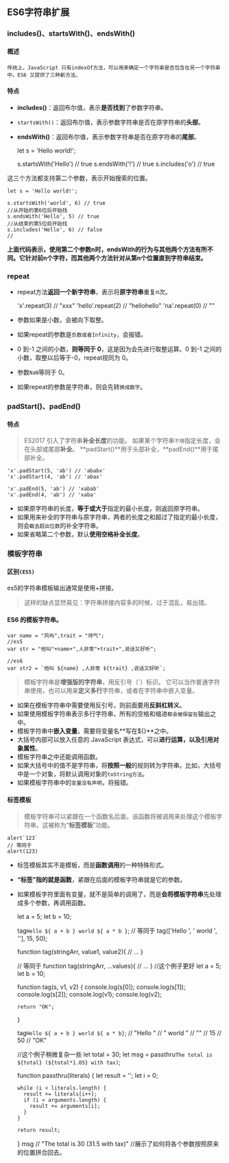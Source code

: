 ## ES6字符串扩展

### includes()、startsWith()、endsWith()
#### 概述
```
传统上，JavaScript 只有indexOf方法，可以用来确定一个字符串是否包含在另一个字符串中。ES6 又提供了三种新方法。
```
#### 特点
- **includes()**：返回布尔值，表示**是否找到**了参数字符串。
- `startsWith()`：返回布尔值，表示参数字符串是否在原字符串的**头部**。
- **endsWith()**：返回布尔值，表示参数字符串是否在原字符串的**尾部**。

    let s = 'Hello world!';
    
    s.startsWith('Hello') // true
    s.endsWith('!') // true
    s.includes('o') // true

这三个方法都支持第二个参数，表示开始搜索的位置。

    let s = 'Hello world!';
    
    s.startsWith('world', 6) // true
    //从开始的第6位后开始找
    s.endsWith('Hello', 5) // true
    //从结束的第5位前开始找
    s.includes('Hello', 6) // false
    //

**上面代码表示，使用第二个参数n时，endsWith的行为与其他两个方法有所不同。它针对前n个字符，而其他两个方法针对从第n个位置直到字符串结束。**  

### repeat

- repeat方法**返回一个新字符串**，表示将**原字符串**重复n次。

    'x'.repeat(3) // "xxx"
    'hello'.repeat(2) // "hellohello"
    'na'.repeat(0) // ""

- 参数如果是小数，会被向下取整。
- 如果repeat的参数是`负数或者Infinity`，会报错。
- 0 到-1 之间的小数，**则等同于 0**，这是因为会先进行取整运算。0 到-1 之间的小数，取整以后等于-0，repeat视同为 0。
- 参数`NaN`等同于 0。
- 如果repeat的参数是字符串，则会先转`换成数字`。

### padStart()、padEnd()
#### 特点
> ES2017 引入了字符串**补全长度**的功能。
> 如果某个字符串`不够`指定长度，会在头部或尾部**补全**。
> **padStart()**用于头部补全，**padEnd()**用于尾部补全。

    'x'.padStart(5, 'ab') // 'ababx'
    'x'.padStart(4, 'ab') // 'abax'
    
    'x'.padEnd(5, 'ab') // 'xabab'
    'x'.padEnd(4, 'ab') // 'xaba'

- 如果原字符串的长度，**等于或大于**指定的最小长度，则返回原字符串。
- 如果用来补全的字符串与原字符串，两者的长度之和超过了指定的最小长度，则会`截去超出位数`的补全字符串。
- 如果省略第二个参数，默认**使用空格补全长度**。

### 模板字符串
#### 区别`(ES5)`
es5的字符串模板输出通常是使用+拼接。

> 这样的缺点显然易见：字符串拼接内容多的时候，过于混乱，易出错。

#### ES6 的模板字符串。

    var name = "风屿",trait = "帅气";
    //es5
    var str = "他叫"+name+",人非常"+trait+",说话又好听";
    
    //es6
    var str2 = `他叫 ${name} ,人非常 ${trait} ,说话又好听`;

> 模板字符串是**增强版的字符串**，用反引号（`）标识。
> 它可以当作普通字符串使用，也可以用来**定义多行**字符串，或者在字符串中嵌入变量。

- 如果在模板字符串中需要使用反引号，则前面要用**反斜杠转义**。
- 如果使用模板字符串表示多行字符串，所有的空格和缩进`都会被保留在`输出之中。
- 模板字符串中**嵌入变量**，需要将变量名**写在${}**之中。
- 大括号内部可以放入任意的 JavaScript 表达式，可以**进行运算，以及引用对象属性**。
- 模板字符串之中还能调用函数。
- 如果大括号中的值不是字符串，将**按照一般**的规则转为字符串。比如，大括号中是一个对象，将默认调用对象的`toString方法`。
- 如果模板字符串中的`变量没有声明`，将报错。

#### 标签模板

> 模板字符串可以紧跟在一个函数名后面，该函数将被调用来处理这个模板字符串。这被称为“**标签模板**”功能。

    alert`123`
    // 等同于
    alert(123)

- 标签模板其实不是模板，而是**函数调用**的一种特殊形式。
- **“标签”指的就是函数**，紧跟在后面的模板字符串就是它的参数。
- 如果模板字符里面有变量，就不是简单的调用了，而是**会将模板字符串**先处理成多个参数，再调用函数。

    let a = 5;
    let b = 10;
    
    tag`Hello ${ a + b } world ${ a * b }`;
    // 等同于
    tag(['Hello ', ' world ', ''], 15, 50);
    
    function tag(stringArr, value1, value2){
		  // ...
	 }

	// 等同于
	function tag(stringArr, ...values){
		  // ...
	}
	//这个例子更好
	let a = 5;
	let b = 10;
	
	function tag(s, v1, v2) {
	  console.log(s[0]);
	  console.log(s[1]);
	  console.log(s[2]);
	  console.log(v1);
	  console.log(v2);
	
	  return "OK";
	}
	
	tag`Hello ${ a + b } world ${ a * b}`;
	// "Hello "
	// " world "
	// ""
	// 15
	// 50
	// "OK"
	
	//这个例子稍微复杂一些
	let total = 30;
	let msg = passthru`The total is ${total} (${total*1.05} with tax)`;
	
	function passthru(literals) {
	  let result = '';
	  let i = 0;
	
	  while (i < literals.length) {
	    result += literals[i++];
	    if (i < arguments.length) {
	      result += arguments[i];
	    }
	  }
	
	  return result;
	}
	msg // "The total is 30 (31.5 with tax)"
	//展示了如何将各个参数按照原来的位置拼合回去。




